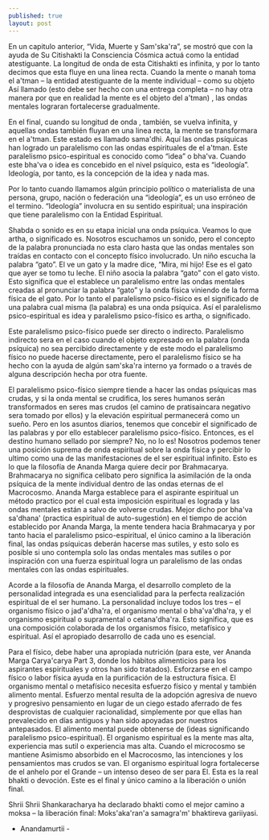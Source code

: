 ```yaml
---
published: true
layout: post
---
```






En un capitulo anterior, “Vida, Muerte y Sam'ska'ra”, se mostró que con la ayuda de Su Citishakti la Consciencia Cósmica actuá como la entidad atestiguante. La longitud de onda de esta Citishakti es infinita, y por lo tanto decimos que esta fluye en una linea recta. Cuando la mente o manah toma el a'tman – la entidad atestiguante de la mente individual – como su objeto Así llamado (esto debe ser hecho con una entrega completa – no hay otra manera por que en realidad la mente es el objeto del  a'tman) , las ondas mentales lograran fortalecerse gradualmente.

En el final, cuando su longitud de onda , también, se vuelva infinita, y aquellas ondas también fluyan en una linea recta, la mente se transformara en el a'tman. Este estado es llamado sama'dhi. Aquí las ondas psíquicas han logrado un paralelismo con las ondas espirituales de el a'tman. Este paralelismo psico-espiritual es conocido como “idea” o bha'va. Cuando este bha'va o idea es concebido en el nivel psíquico, esta es “ideología”. Ideología, por tanto, es la concepción de la idea y nada mas.

Por lo tanto cuando llamamos algún principio político o materialista de una persona, grupo, nación o federación una “ideología”, es un uso erróneo de el termino. “Ideología” involucra en su sentido espiritual; una inspiración que tiene paralelismo con la Entidad Espiritual.

Shabda o sonido es en su etapa inicial una onda psíquica. Veamos lo que artha, o significado es. Nosotros escuchamos un sonido, pero el concepto de la palabra pronunciada no esta claro hasta que las ondas mentales son traídas en contacto con el concepto físico involucrado. Un niño escucha la palabra “gato”. El ve un gato y la madre dice, “Mira, mi hijo! Ese es el gato que ayer se tomo tu leche. El niño asocia la palabra “gato” con el gato visto. Esto significa que el establece un paralelismo entre las ondas mentales creadas al pronunciar la palabra “gato” y la onda física viniendo de la forma física de el gato. Por lo tanto el paralelismo psico-físico es el significado de una palabra cual misma (la palabra) es una onda psíquica. Así el paralelismo psico-espiritual es idea y paralelismo psico-físico es artha, o significado.

Este paralelismo psico-físico puede ser directo o indirecto. Paralelismo indirecto sera en el caso cuando el objeto expresado en la palabra (onda psíquica) no sea percibido directamente y de este modo el paralelismo físico no puede hacerse directamente, pero el paralelismo físico se ha hecho con la ayuda de algún sam'ska'ra interno ya formado o a través de alguna descripción hecha por otra fuente.

El paralelismo psico-físico siempre tiende a hacer las ondas psíquicas mas crudas, y si la onda mental se crudifica, los seres humanos serán transformados en seres mas crudos (el camino de pratisaincara negativo sera tomado por ellos) y la elevación espiritual permanecerá como un sueño. Pero en los asuntos diarios, tenemos que concebir el significado de las palabras y por ello establecer paralelismo psico-físico. Entonces, es el destino humano sellado por siempre? No, no lo es! Nosotros podemos tener una posición suprema de onda espiritual sobre la onda física y percibir lo ultimo como una de las manifestaciones de el ser espiritual infinito. Esto es lo que la filosofía de Ananda Marga quiere decir por Brahmacarya. Brahmacarya no significa celibato pero significa la asimilación de la onda psíquica de la mente individual dentro de las ondas eternas de el Macrocosmo. Ananda Marga establece para el aspirante espiritual un método practico por el cual esta imposición espiritual es lograda y las ondas mentales están a salvo de volverse crudas. Mejor dicho por bha'va sa'dhana' (practica espiritual de auto-sugestión) en el tiempo de acción establecido por Ananda Marga, la mente tendera hacia Brahmacarya y por tanto hacia el paralelismo psico-espiritual, el único camino a la liberación final, las ondas psíquicas deberán hacerse mas sutiles, y esto solo es posible si uno contempla solo las ondas mentales mas sutiles o por inspiración con una fuerza espiritual logra un paralelismo de las ondas mentales con las ondas espirituales.

Acorde a la filosofía de Ananda Marga, el desarrollo completo de la personalidad integrada es una esencialidad para la perfecta realización espiritual de el ser humano. La personalidad incluye todos los tres – el organismo físico o jad'a'dha'ra, el organismo mental o bha'va'dha'ra, y el organismo espiritual o supramental o cetana'dha'ra. Esto significa, que es una composición colaborada de los organismos físico, metafísico y espiritual. Así el apropiado desarrollo de cada uno es esencial.

Para el físico, debe haber una apropiada nutrición (para este, ver Ananda Marga Carya'carya Part 3, donde los hábitos alimenticios para los aspirantes espirituales y otros han sido tratados). Esforzarse en el campo físico o labor física ayuda en la purificación de la estructura física. El organismo mental o metafísico necesita esfuerzo físico y mental y también alimento mental. Esfuerzo mental resulta de la adopción agresiva de nuevo y progresivo pensamiento en lugar de un ciego estado aferrado de fes desprovistas de cualquier racionalidad, simplemente por que ellas han prevalecido en días antiguos y han sido apoyadas por nuestros antepasados. El alimento mental puede obtenerse de (ideas significando paralelismo psico-espiritual). El organismo espiritual es la mente mas alta, experiencia mas sutil o experiencia mas alta. Cuando el microcosmo se mantiene Asimismo absorbido en el Macrocosmo,  las intenciones y los pensamientos mas crudos se van. El organismo espiritual logra fortalecerse de el anhelo por el Grande – un intenso deseo de ser para El. Esta es la real bhakti o devoción. Este es el final y único camino a la liberación o unión final.

Shrii Shrii Shankaracharya ha declarado bhakti como el mejor camino a moksa – la liberación final: Moks'aka'ran'a samagra'm' bhaktireva gariiyasi.

- Anandamurtii -
